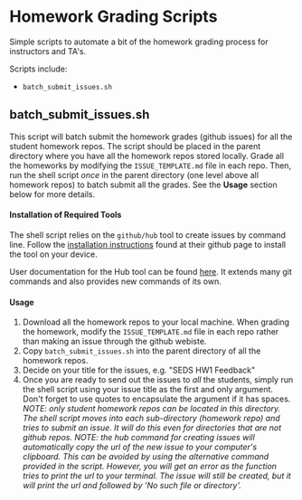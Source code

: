 # Homework Grading Scripts

Simple scripts to automate a bit of the homework grading process for instructors and TA's.

Scripts include:  
* `batch_submit_issues.sh`

## batch_submit_issues.sh

This script will batch submit the homework grades (github issues) for all the student homework repos. The script should be placed in the parent directory where you have all the homework repos stored locally. Grade all the homeworks by modifying the `ISSUE_TEMPLATE.md` file in each repo. Then, run the shell script _once_ in the parent directory (one level above all homework repos) to batch submit all the grades. See the __Usage__ section below for more details.

#### Installation of Required Tools

The shell script relies on the `github/hub` tool to create issues by command line. Follow the [installation instructions](https://github.com/github/hub) found at their github page to install the tool on your device.

User documentation for the Hub tool can be found [here](https://hub.github.com/hub.1.html). It extends many git commands and also provides new commands of its own.

#### Usage

1. Download all the homework repos to your local machine. When grading the homework, modify the ```ISSUE_TEMPLATE.md``` file in each repo rather than making an issue through the github webiste.
2. Copy ```batch_submit_issues.sh``` into the parent directory of all the homework repos.
3. Decide on your title for the issues, e.g. "SEDS HW1 Feedback"
4. Once you are ready to send out the issues to _all_ the students, simply run the shell script using your issue title as the first and only argument.  Don't forget to use quotes to encapsulate the argument if it has spaces.
_NOTE: only student homework repos can be located in this directory. The shell script moves into each sub-directory (homework repo) and tries to submit an issue. It will do this even for directories that are not github repos._
_NOTE: the hub command for creating issues will automatically copy the url of the new issue to your computer's clipboard. This can be avoided by using the alternative command provided in the script. However, you will get an error as the function tries to print the url to your terminal. The issue will still be created, but it will print the url and followed by 'No such file or directory'._
